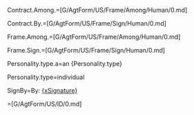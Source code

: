Contract.Among.=[G/AgtForm/US/Frame/Among/Human/0.md]

Contract.By.=[G/AgtForm/US/Frame/Sign/Human/0.md]

Frame.Among.=[G/AgtForm/US/Frame/Among/Human/0.md]

Frame.Sign.=[G/AgtForm/US/Frame/Sign/Human/0.md]

Personality.type.a=an {Personality.type}

Personality.type=individual

SignBy=By: <u>{xSignature}</u>

=[G/AgtForm/US/ID/0.md]
